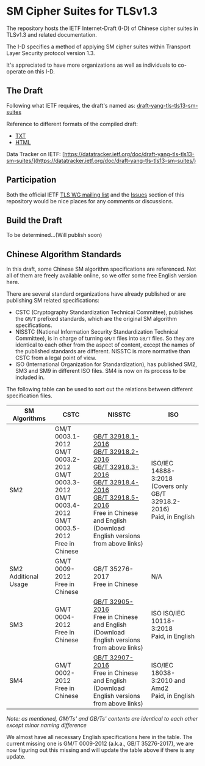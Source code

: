 # SM Cipher Suites for TLSv1.3

The repository hosts the IETF Internet-Draft (I-D) of Chinese cipher suites in TLSv1.3 and related documentation.

The I-D specifies a method of applying SM cipher suites within Transport Layer Security protocol version 1.3.

It's appreciated to have more organizations as well as individuals to co-operate on this I-D.

## The Draft

Following what IETF requires, the draft's named as: [draft-yang-tls-tls13-sm-suites](https://tools.ietf.org/html/draft-yang-tls-tls13-sm-suites-00)

Reference to different formats of the compiled draft:

* [TXT](https://tools.ietf.org/id/draft-yang-tls-tls13-sm-suites-00.txt)
* [HTML](https://tools.ietf.org/html/draft-yang-tls-tls13-sm-suites-00)

Data Tracker on IETF: [https://datatracker.ietf.org/doc/draft-yang-tls-tls13-sm-suites/](https://datatracker.ietf.org/doc/draft-yang-tls-tls13-sm-suites/)

## Participation

Both the official IETF [TLS WG mailing list](https://www.ietf.org/mailman/listinfo/tls) and the [Issues](https://github.com/alipay/tls13-sm-spec/issues) section of this repository would be nice places for any comments or discussions.

## Build the Draft

To be determined...(Will publish soon)

## Chinese Algorithm Standards

In this draft, some Chinese SM algorithm specifications are referenced. Not all of them are freely available online, so we offer some free English version here.

There are several standard organizations have already published or are publishing SM related specifications:

* CSTC (Cryptography Standardization Technical Committee), publishes the `GM/T` prefixed standards, which are the original SM algorithm specifications.
* NISSTC (National Information Security Standardization Technical Committee), is in charge of turning `GM/T` files into `GB/T` files. So they are identical to each other from the aspect of content, except the names of the published standards are different. NISSTC is more normative than CSTC from a legal point of view.
* ISO (International Organization for Standardization), has published SM2, SM3 and SM9 in different ISO files. SM4 is now on its process to be included in.

The following table can be used to sort out the relations between different specification files.

|SM Algorithms|CSTC|NISSTC|ISO|
|-------------|----|------|---|
|SM2|GM/T 0003.1-2012<br>GM/T 0003.2-2012<br>GM/T 0003.3-2012<br>GM/T 0003.4-2012<br>GM/T 0003.5-2012<br>Free in Chinese|[GB/T 32918.1-2016](sm-en-pdfs/sm2/GBT.32918.1-2016.SM2-en.pdf)<br>[GB/T 32918.2-2016](sm-en-pdfs/sm2/GBT.32918.2-2016.SM2-en.pdf)<br>[GB/T 32918.3-2016](sm-en-pdfs/sm2/GBT.32918.3-2016.SM2-en.pdf)<br>[GB/T 32918.4-2016](sm-en-pdfs/sm2/GBT.32918.4-2016.SM2-en.pdf)<br>[GB/T 32918.5-2016](sm-en-pdfs/sm2/GBT.32918.5-2016.SM2-en.pdf)<br>Free in Chinese and English<br>(Download English versions from above links)|ISO/IEC 14888-3:2018<br>(Covers only GB/T 32918.2-2016)<br>Paid, in English|
|SM2 Additional Usage|GM/T 0009-2012<br>Free in Chinese|GB/T 35276-2017<br>Free in Chinese|N/A|
|SM3|GM/T 0004-2012<br>Free in Chinese|[GB/T 32905-2016](sm-en-pdfs/sm3/GBT.32905-2016.SM3-en.pdf)<br>Free in Chinese and English<br>(Download English versions from above links)|ISO ISO/IEC 10118-3:2018<br>Paid, in English|
|SM4|GM/T 0002-2012<br>Free in Chinese|[GB/T 32907-2016](sm-en-pdfs/sm4/GBT.32907-2016.SM4-en.pdf)<br>Free in Chinese and English<br>(Download English versions from above links)|ISO/IEC 18038-3:2010 and Amd2<br>Paid, in English|

*Note: as mentioned, GM/Ts' and GB/Ts' contents are identical to each other except minor naming difference*

We almost have all necessary English specifications here in the table. The current missing one is GM/T 0009-2012 (a.k.a., GB/T 35276-2017), we are now figuring out this missing and will update the table above if there is any update.
